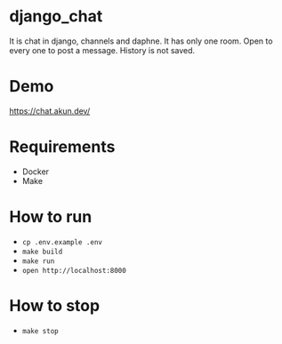 # django_chat
It is chat in django, channels and daphne. It has only one room. Open to every one to post a message. History is not saved.

# Demo
https://chat.akun.dev/

# Requirements
- Docker
- Make

# How to run
- `cp .env.example .env`
- `make build`
- `make run`
- `open http://localhost:8000`

# How to stop
- `make stop`

